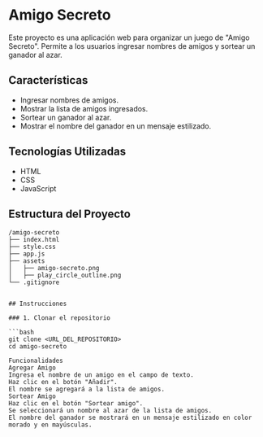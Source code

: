 # Amigo Secreto

Este proyecto es una aplicación web para organizar un juego de "Amigo Secreto". Permite a los usuarios ingresar nombres de amigos y sortear un ganador al azar.

## Características

- Ingresar nombres de amigos.
- Mostrar la lista de amigos ingresados.
- Sortear un ganador al azar.
- Mostrar el nombre del ganador en un mensaje estilizado.

## Tecnologías Utilizadas

- HTML
- CSS
- JavaScript

## Estructura del Proyecto

```plaintext
/amigo-secreto
├── index.html
├── style.css
├── app.js
├── assets
│   ├── amigo-secreto.png
│   ├── play_circle_outline.png
└── .gitignore


## Instrucciones

### 1. Clonar el repositorio

```bash
git clone <URL_DEL_REPOSITORIO>
cd amigo-secreto

Funcionalidades
Agregar Amigo
Ingresa el nombre de un amigo en el campo de texto.
Haz clic en el botón "Añadir".
El nombre se agregará a la lista de amigos.
Sortear Amigo
Haz clic en el botón "Sortear amigo".
Se seleccionará un nombre al azar de la lista de amigos.
El nombre del ganador se mostrará en un mensaje estilizado en color morado y en mayúsculas.